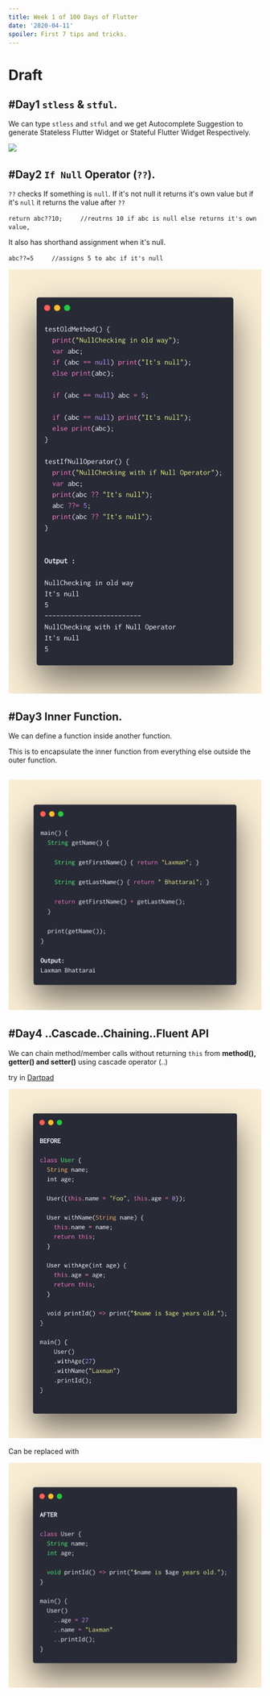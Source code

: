 ```yaml
---
title: Week 1 of 100 Days of Flutter
date: '2020-04-11'
spoiler: First 7 tips and tricks.
---
```


# Draft

## #Day1 `stless` & `stful`.

We can type `stless` and `stful` and we get Autocomplete Suggestion to generate Stateless Flutter Widget or Stateful Flutter Widget Respectively.

 ![](01stlesstful.gif)


## #Day2 `If Null` Operator (`??`).

`??` checks If something is `null`. If it's not null it returns it's own value but if it's `null` it returns the value after `??` 

`return abc??10;     //reutrns 10 if abc is null else returns it's own value,` 

It also has shorthand assignment when it's null.

`abc??=5     //assigns 5 to abc if it's null`

![](02ifnull.png)


## #Day3 Inner Function.

We can define a function inside another function. 

This is to encapsulate the inner function from everything else outside the outer function.

![](03functions.png)
---

## #Day4 ..Cascade..Chaining..Fluent API

We can chain method/member calls without returning `this` from **method(), getter() and setter()** using cascade operator (..)

try in [Dartpad](https://dartpad.dartlang.org/290e17306b745ed83b9242653ca55041)

![](04cascadebefore.png)

Can be replaced with 

![](04cascadeafter.png)
